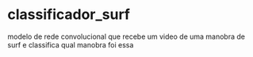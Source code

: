 # classificador_surf
modelo de rede convolucional que recebe um video de uma manobra de surf e classifica qual manobra foi essa

